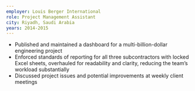 ```yaml
---
employer: Louis Berger International
role: Project Management Assistant
city: Riyadh, Saudi Arabia
years: 2014-2015
---
```

* Published and maintained a dashboard for a multi-billion-dollar engineering project
* Enforced standards of reporting for all three subcontractors with locked Excel sheets, overhauled for readability and clarity, reducing the team’s workload substantially
* Discussed project issues and potential improvements at weekly client meetings

